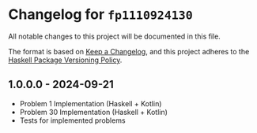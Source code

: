 # Changelog for `fp1110924130`

All notable changes to this project will be documented in this file.

The format is based on [Keep a Changelog](https://keepachangelog.com/en/1.0.0/),
and this project adheres to the
[Haskell Package Versioning Policy](https://pvp.haskell.org/).

## 1.0.0.0 - 2024-09-21

- Problem 1 Implementation (Haskell + Kotlin)
- Problem 30 Implementation (Haskell + Kotlin)
- Tests for implemented problems
